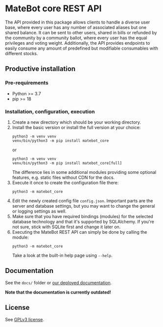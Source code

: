 # MateBot core REST API

The API provided in this package allows clients to handle a diverse user base,
where every user has any number of associated aliases but one shared balance.
It can be sent to other users, shared in bills or refunded by the community
by a community ballot, where every user has the equal privileges and voting
weight. Additionally, the API provides endpoints to easily consume any
amount of predefined but modifiable consumables with different stocks.

## Productive installation

### Pre-requirements

- Python >= 3.7
- pip >= 18

### Installation, configuration, execution

1. Create a new directory which should be your working directory.
2. Install the basic version or install the full version at your choice:
   ```shell
   python3 -m venv venv
   venv/bin/python3 -m pip install matebot_core
   ```
   or
   ```shell
   python3 -m venv venv
   venv/bin/python3 -m pip install matebot_core[full]
   ```
   The difference lies in some additional modules providing some
   optional features, e.g. static files without CDN for the docs.
3. Execute it once to create the configuration file there:
   ```shell
   python3 -m matebot_core
   ```
4. Edit the newly created config file `config.json`. Important parts
   are the server and database settings, but you may want to change
   the general or logging settings as well.
5. Make sure that you have required bindings (modules) for the selected
   database technology and that it's supported by SQLAlchemy. If you're
   not sure, stick with SQLite first and change it later on.
6. Executing the MateBot REST API can simply be done by calling the module:
   ```shell
   python3 -m matebot_core
   ```
   Take a look at the built-in help page using `--help`.

## Documentation

See the `docs/` folder or [our deployed documentation](https://docs.hopfenspace.org/matebot).

**Note that the documentation is currently outdated!**

## License

See [GPLv3 license](LICENSE).

